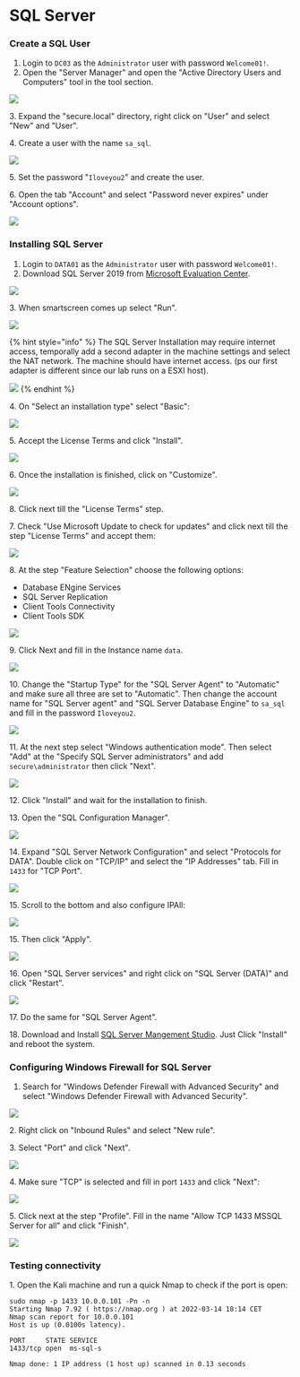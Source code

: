 # SQL Server

### Create a SQL User

1. Login to `DC03` as the `Administrator` user with password `Welcome01!`.
2. Open the "Server Manager" and open the "Active Directory Users and Computers" tool in the tool section.

![](<../../../../../.gitbook/assets/image (50) (1).png>)

3\. Expand the "secure.local" directory, right click on "User" and select "New" and "User".

4\. Create a user with the name `sa_sql`.

![](<../../../../../.gitbook/assets/image (11) (1) (1) (1) (1) (1) (1) (1).png>)

5\. Set the password "`Iloveyou2`" and create the user.&#x20;

6\. Open the tab "Account" and select "Password never expires" under "Account options".

![](<../../../../../.gitbook/assets/image (47) (1) (1).png>)

### Installing SQL Server

1. Login to `DATA01` as the `Administrator` user with password `Welcome01!`.
2. Download SQL Server 2019 from [Microsoft Evaluation Center](https://www.microsoft.com/en-us/evalcenter/evaluate-sql-server-2019).

![](<../../../../../.gitbook/assets/image (61) (1) (1) (1) (1) (1).png>)

3\. When smartscreen comes up select "Run".

![](<../../../../../.gitbook/assets/image (68) (1) (1) (1) (1).png>)

{% hint style="info" %}
The SQL Server Installation may require internet access, temporally add a second adapter in the machine settings and select the NAT network. The machine should have internet access. (ps our first adapter is different since our lab runs on a ESXI host).

![](<../../../../../.gitbook/assets/image (62) (1) (1) (1) (1) (1) (1) (1).png>)
{% endhint %}

4\. On "Select an installation type" select "Basic":

![](<../../../../../.gitbook/assets/image (57) (1) (1) (1).png>)

5\. Accept the License Terms and click "Install".

![](<../../../../../.gitbook/assets/image (55) (1) (1) (1) (1) (1).png>)

6\. Once the installation is finished, click on "Customize".

![](<../../../../../.gitbook/assets/image (7) (1).png>)

8\. Click next till the "License Terms" step.

7\. Check "Use Microsoft Update to check for updates" and click next till the step "License Terms" and accept them:

![](<../../../../../.gitbook/assets/image (15) (1) (1) (1) (1) (1).png>)

8\. At the step "Feature Selection" choose the following options:

* Database ENgine Services
* SQL Server Replication
* Client Tools Connectivity
* Client Tools SDK

![](<../../../../../.gitbook/assets/image (14) (1) (1) (1) (1) (1).png>)

9\. Click Next and fill in the Instance name `data`.

![](<../../../../../.gitbook/assets/image (34) (1) (1) (1) (1) (1).png>)

10\. Change the "Startup Type" for the "SQL Server Agent" to "Automatic" and make sure all three are set to "Automatic". Then change the account name for "SQL Server agent" and "SQL Server Database Engine" to `sa_sql` and fill in the password `Iloveyou2`.

![](<../../../../../.gitbook/assets/image (56) (1) (1) (1).png>)

11\. At the next step select "Windows authentication mode". Then select "Add" at the "Specify SQL Server administrators" and add `secure\administrator` then click "Next".&#x20;

![](<../../../../../.gitbook/assets/image (58) (1) (1) (1) (1).png>)

12\. Click "Install" and wait for the installation to finish.

13\. Open the "SQL Configuration Manager".

![](<../../../../../.gitbook/assets/image (44) (1) (1) (1) (1).png>)

14\. Expand "SQL Server Network Configuration" and select "Protocols for DATA". Double click on "TCP/IP" and select the "IP Addresses" tab. Fill in `1433` for "TCP Port".

![](<../../../../../.gitbook/assets/image (26) (1) (1).png>)

15\. Scroll to the bottom and also configure IPAll:

![](<../../../../../.gitbook/assets/image (13) (1) (1) (1) (1) (1) (1).png>)

15\. Then click "Apply".

![](<../../../../../.gitbook/assets/image (28) (1) (1) (1) (1) (1).png>)

16\. Open "SQL Server services" and right click on "SQL Server (DATA)" and click "Restart".

![](<../../../../../.gitbook/assets/image (54) (1) (1) (1) (1) (1).png>)

17\. Do the same for "SQL Server Agent".

18\. Download and Install [SQL Server Mangement Studio](https://docs.microsoft.com/en-us/sql/ssms/download-sql-server-management-studio-ssms?redirectedfrom=MSDN\&view=sql-server-ver15). Just Click "Install" and reboot the system.

### Configuring Windows Firewall for SQL Server

1. Search for "Windows Defender Firewall with Advanced Security" and select "Windows Defender Firewall with Advanced Security".

![](<../../../../../.gitbook/assets/image (45) (1) (1) (1) (1).png>)

2\. Right click on "Inbound Rules" and select "New rule".

3\. Select "Port" and click "Next".

![](../../../../../.gitbook/assets/image.png)

4\. Make sure "TCP" is selected and fill in port `1433` and click "Next":

![](<../../../../../.gitbook/assets/image (59) (1) (1) (1) (1).png>)

5\. Click next at the step "Profile". Fill in the name "Allow TCP 1433 MSSQL Server for all" and click "Finish".

![](<../../../../../.gitbook/assets/image (17) (1) (1) (1) (1) (1) (1) (1).png>)

### Testing connectivity

1\. Open the Kali machine and run a quick Nmap to check if the port is open:

```
sudo nmap -p 1433 10.0.0.101 -Pn -n
Starting Nmap 7.92 ( https://nmap.org ) at 2022-03-14 18:14 CET
Nmap scan report for 10.0.0.101
Host is up (0.0100s latency).

PORT     STATE SERVICE
1433/tcp open  ms-sql-s

Nmap done: 1 IP address (1 host up) scanned in 0.13 seconds
                                                             
```
